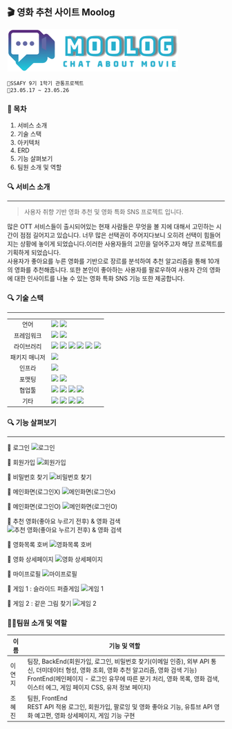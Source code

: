 ## 🎬 영화 추천 사이트 Moolog

![logo](./image/logo.png)

    📌SSAFY 9기 1학기 관통프로젝트
    📌23.05.17 ~ 23.05.26

### 📑 목차

1. 서비스 소개
2. 기술 스택
3. 아키텍처
4. ERD
5. 기능 살펴보기
6. 팀원 소개 및 역할

### 🔍 서비스 소개
---
> 사용자 취향 기반 영화 추천 및 영화 특화 SNS 프로젝트 입니다.

많은 OTT 서비스들이 출시되어있는 현재 사람들은 무엇을 볼 지에 대해서 고민하는 시간이 점점 길어지고 있습니다. 너무 많은 선택권이 주어지다보니 오히려 선택이 힘들어지는 상황에 놓이게 되었습니다.이러한 사용자들의 고민을 덜어주고자 해당 프로젝트를 기획하게 되었습니다.<br>
사용자가 좋아요를 누른 영화를 기반으로 장르를 분석하여 추천 알고리즘을 통해 10개의 영화를 추천해줍니다. 또한 본인이 좋아하는 사용자를 팔로우하여 사용자 간의 영화에 대한 인사이트를 나눌 수 있는 영화 특화 SNS 기능 또한 제공합니다.


### 🔍 기술 스택
---

<table>
<tr>
 <td align="center">언어</td>
 <td>
  <img src="https://img.shields.io/badge/JavaScript-F7DF1E?style=for-the-badge&logo=JavaScript&logoColor=ffffff"/>
  <img src="https://img.shields.io/badge/Python-3776AB?style=for-the-badge&logo=Python&logoColor=white"/>
    
    
 </td>
</tr>
<tr>
 <td align="center">프레임워크</td>
 <td>
  <img src="https://img.shields.io/badge/Django-092E20?style=for-the-badge&logo=Django&logoColor=ffffff"/>
    <img src="https://img.shields.io/badge/Vue-41B883?style=for-the-badge&logo=vue.js&logoColor=ffffff"/>  
</tr>
<tr>
 <td align="center">라이브러리</td>
 <td>
<img src="https://img.shields.io/badge/vuetify-1867C0?style=for-the-badge&logo=Vuetify&logoColor=ffffff"/>
<img src="https://img.shields.io/badge/bootstrap-7952B3?style=for-the-badge&logo=bootstrap&logoColor=ffffff"/>
<img src="https://img.shields.io/badge/vue router-41B883?style=for-the-badge&logo=&logoColor=ffffff"/>
<img src="https://img.shields.io/badge/lodash-3492FF?style=for-the-badge&logo=lodash&logoColor=ffffff"/>
<img src="https://img.shields.io/badge/axios-5A29E4?style=for-the-badge&logo=axios&logoColor=ffffff"/>
<img src="https://img.shields.io/badge/django allauth-000000?style=for-the-badge&logo=django-allauth&logoColor=ffffff"/>

</tr>
<tr>
 <td align="center">패키지 매니저</td>
 <td>
    <img src="https://img.shields.io/badge/npm-CB3837?style=for-the-badge&logo=npm&logoColor=white">
  </td>
</tr>
<tr>
 <td align="center">인프라</td>
 <td>
  <img src="https://img.shields.io/badge/Sqlite-003B57?style=for-the-badge&logo=SQlite&logoColor=ffffff"/>  
</tr>
<tr>
 <td align="center">포맷팅</td>
 <td>
  <img src="https://img.shields.io/badge/ESLint-4B32C3?style=for-the-badge&logo=ESLint&logoColor=ffffff"/> 
  <img src="https://img.shields.io/badge/Prettier-F7B93E?style=for-the-badge&logo=Prettier&logoColor=ffffff"/> 
  </td>
</tr>

<tr>
 <td align="center">협업툴</td>
 <td>
    <img src="https://img.shields.io/badge/Git-F05032?style=for-the-badge&logo=Git&logoColor=white"/>
    <img src="https://img.shields.io/badge/GitHub-181717?style=for-the-badge&logo=GitHub&logoColor=white"/> 
    <img src="https://img.shields.io/badge/Gitlab-FC6D26?style=for-the-badge&logo=Gitlab&logoColor=white"/> 
    <img src="https://img.shields.io/badge/Mattermost-0058CC?style=for-the-badge&logo=Mattermost&logoColor=white"/> 
 </td>
</tr>
<tr>
 <td align="center">기타</td>
 <td>
    <img src="https://img.shields.io/badge/Figma-F24E1E?style=for-the-badge&logo=Figma&logoColor=white"/>
    <img src="https://img.shields.io/badge/Notion-000000?style=for-the-badge&logo=Notion&logoColor=white"/> 
    <img src="https://img.shields.io/badge/swagger-85EA2D?style=for-the-badge&logo=swagger&logoColor=white"/>
    <img src="https://img.shields.io/badge/postman-FF6C37?style=for-the-badge&logo=postman&logoColor=white"/>
 </td>
</tr>
</table>


### 🔍 기능 살펴보기
---
🎥 로그인
![로그인](./image/로그인.gif)

🎥 회원가입
![회원가입](./image/회원가입.gif)

🎥 비밀번호 찾기
![비밀번호 찾기](./image/비밀번호%20찾기.gif)

🎥 메인화면(로그인X)
![메인화면(로그인x)](./image/메인화면(로그인X).gif)

🎥 메인화면(로그인O)
![메인화면(로그인O)](./image/메인화면(로그인O).gif)

🎥 추천 영화(좋아요 누르기 전후) & 영화 검색
![추천 영화(좋아요 누르기 전후) & 영화 검색](./image/영화%20좋아요%20전후%20및%20영화%20검색.gif)

🎥 영화목록 호버
![영화목록 호버](./image/영화목록%20호버.gif)

🎥 영화 상세페이지
![영화 상세페이지](./image/영화%20상세페이지.gif)

🎥 마이프로필
![마이프로필](./image/마이%20페이지(프로필%20이미지,%20닉네임%20변경).gif)

🎥 게임 1 : 슬라이드 퍼즐게임
![게임 1](./image/슬라이드%20퍼즐%20게임.gif)

🎥 게임 2 : 같은 그림 찾기
![게임 2](./image/같은%20그림%20찾기.gif)

### 🧚‍♀️팀원 소개 및 역할
| 이름   | 기능 및 역할 |
| ----|--------------------------------------------------------------------------- |
| 이연지 |  팀장, BackEnd(회원가입, 로그인, 비밀번호 찾기(이메일 인증), 외부 API 통신, 더미데이터 형성, 영화 조회, 영화 추천 알고리즘, 영화 검색 기능)</br>FrontEnd(메인페이지 - 로그인 유무에 따른 분기 처리, 영화 목록, 영화 검색, 이스터 에그, 게임 페이지 CSS, 유저 정보 페이지)|
| 조혜진 |  팀원, FrontEnd </br> REST API 적용 로그인, 회원가입, 팔로잉 및 영화 좋아요 기능, 유튜브 API 영화 예고편, 영화 상세페이지, 게임 기능 구현 |